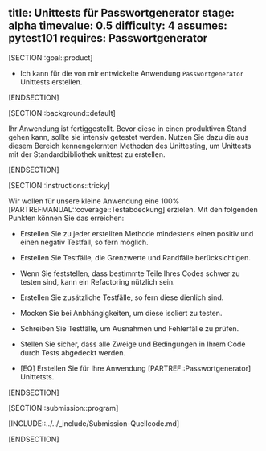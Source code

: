 title: Unittests für Passwortgenerator
stage: alpha
timevalue: 0.5
difficulty: 4
assumes: pytest101
requires: Passwortgenerator
---

[SECTION::goal::product]

- Ich kann für die von mir entwickelte Anwendung `Passwortgenerator` Unittests erstellen.

[ENDSECTION]

[SECTION::background::default]

Ihr Anwendung ist fertiggestellt. Bevor diese in einen produktiven Stand gehen kann, sollte sie
intensiv getestet werden. Nutzen Sie dazu die aus diesem Bereich kennengelernten Methoden des
Unittesting, um Unittests mit der Standardbibliothek unittest zu erstellen.

[ENDSECTION]

[SECTION::instructions::tricky]

Wir wollen für unsere kleine Anwendung eine 100% [PARTREFMANUAL::coverage::Testabdeckung] erzielen.
Mit den folgenden Punkten können Sie das erreichen:

- Erstellen Sie zu jeder erstellten Methode mindestens einen positiv und einen negativ Testfall,
  so fern möglich.
- Erstellen Sie Testfälle, die Grenzwerte und Randfälle berücksichtigen.
- Wenn Sie feststellen, dass bestimmte Teile Ihres Codes schwer zu testen sind, kann ein Refactoring
  nützlich sein.
- Erstellen Sie zusätzliche Testfälle, so fern diese dienlich sind.
- Mocken Sie bei Anbhängigkeiten, um diese isoliert zu testen.
- Schreiben Sie Testfälle, um Ausnahmen und Fehlerfälle zu prüfen.
- Stellen Sie sicher, dass alle Zweige und Bedingungen in Ihrem Code durch Tests abgedeckt werden.

- [EQ] Erstellen Sie für Ihre Anwendung [PARTREF::Passwortgenerator] Unittetsts.

[ENDSECTION]

[SECTION::submission::program]

[INCLUDE::../../_include/Submission-Quellcode.md]

[ENDSECTION]
